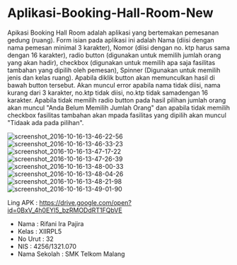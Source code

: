 # Aplikasi-Booking-Hall-Room-New
Apikasi Booking Hall Room adalah aplikasi yang bertemakan pemesanan gedung (ruang). Form isian pada aplikasi ini adalah Nama (diisi dengan nama pemesan minimal 3 karakter), Nomor (diisi dengan no. ktp harus sama dengan 16 karakter), radio button (digunakan untuk memilih jumlah orang yang akan hadir), checkbox (digunakan untuk memilih apa saja fasilitas tambahan yang dipilih oleh pemesan), Spinner (Digunakan untuk memilih jenis dan kelas ruang). Apabila diklik button akan memunculkan hasil di bawah button tersebut. Akan muncul error apabila nama tidak diisi, nama kurang dari 3 karakter, no.ktp tidak diisi, no.ktp tidak samadengan 16 karakter. Apabila tidak memilih radio button pada hasil pilihan jumlah orang akan muncul "Anda Belum Memilih Jumlah Orang" dan apabila tidak memilih checkbox fasilitas tambahan akan mpada fasilitas yang dipilih akan muncul "Tidaak ada pada pilihan".

![screenshot_2016-10-16-13-46-22-56](https://cloud.githubusercontent.com/assets/22499352/19415901/ffc68cdc-93a9-11e6-8ac9-6a29ee759589.png)
![screenshot_2016-10-16-13-46-33-23](https://cloud.githubusercontent.com/assets/22499352/19415903/ffd14e56-93a9-11e6-944c-ac784e270344.png)
![screenshot_2016-10-16-13-47-17-22](https://cloud.githubusercontent.com/assets/22499352/19415902/ffd0ccba-93a9-11e6-8634-900cb5e5e1f1.png)
![screenshot_2016-10-16-13-47-26-39](https://cloud.githubusercontent.com/assets/22499352/19415904/ffd5f640-93a9-11e6-9b1b-c10cdf197943.png)
![screenshot_2016-10-16-13-48-00-33](https://cloud.githubusercontent.com/assets/22499352/19415905/ffda10b8-93a9-11e6-9f3f-7db36538089e.png)
![screenshot_2016-10-16-13-48-04-26](https://cloud.githubusercontent.com/assets/22499352/19415906/ffdf38ea-93a9-11e6-9cf6-0d8d9e01891a.png)
![screenshot_2016-10-16-13-48-21-98](https://cloud.githubusercontent.com/assets/22499352/19415908/005ef0b2-93aa-11e6-9dc0-c5c759f35f41.png)
![screenshot_2016-10-16-13-49-01-90](https://cloud.githubusercontent.com/assets/22499352/19415909/0063dc8a-93aa-11e6-9b26-36fac9a9c6a5.png)

Ling APK : https://drive.google.com/open?id=0BxV_4h0EYl5_bzRMODdRT1FQbVE
* Nama : Rifani Ira Pajira
* Kelas : XIIRPL5
* No Urut : 32
* NIS : 4256/1321.070
* Nama Sekolah : SMK Telkom Malang
